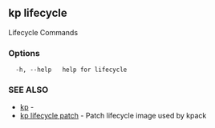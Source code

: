 ## kp lifecycle

Lifecycle Commands

### Options

```
  -h, --help   help for lifecycle
```

### SEE ALSO

* [kp](kp.md)	 - 
* [kp lifecycle patch](kp_lifecycle_patch.md)	 - Patch lifecycle image used by kpack

